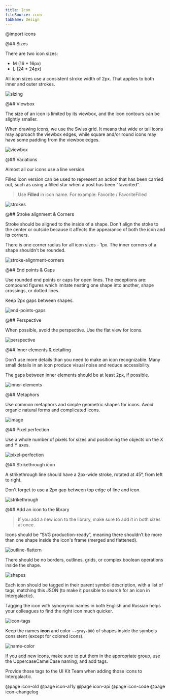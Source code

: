 ```yaml
---
title: Icon
fileSource: icon
tabName: Design
---
```


@import icons

@## Sizes

There are two icon sizes:

- M (16 \* 16px)
- L (24 \* 24px)

All icon sizes use a consistent stroke width of 2px. That applies to both inner and outer strokes.

![sizing](static/sizing.png)

@## Viewbox

The size of an icon is limited by its viewbox, and the icon contours can be slightly smaller.

When drawing icons, we use the Swiss grid. It means that wide or tall icons may approach the viewbox edges, while square and/or round icons may have some padding from the viewbox edges.

![viewbox](static/viewbox.png)

@## Variations

Almost all our icons use a line version.

Filled icon version can be used to represent an action that has been carried out, such as using a filled star when a post has been “favorited“.

> Use **Filled** in icon name. For example: Favorite / FavoriteFilled

![strokes](static/variations.png)

@## Stroke alignment & Corners

Stroke should be aligned to the inside of a shape. Don't align the stoke to the center or outside because it affects the appearance of both the icon and its corners.

There is one corner radius for all icon sizes - 1px.
The inner corners of a shape shouldn't be rounded.

![stroke-alignment-corners](static/stroke-alignment-corners.png)

@## End points & Gaps

Use rounded end points or caps for open lines. The exceptions are: compound figures which imitate nesting one shape into another, shape crossings, or dotted lines.

Keep 2px gaps between shapes.

![end-points-gaps](static/end-points-gaps.png)

@## Perspective

When possible, avoid the perspective. Use the flat view for icons.

![perspective](static/perspective.png)

@## Inner elements & detailing

Don’t use more details than you need to make an icon recognizable. Many small details in an icon produce visual noise and reduce accessibility.

The gaps between inner elements should be at least 2px, if possible.

![inner-elements](static/inner-elements.png)

@## Metaphors

Use common metaphors and simple geometric shapes for icons.
Avoid organic natural forms and complicated icons.

![image](static/image.png)

@## Pixel perfection

Use a whole number of pixels for sizes and positioning the objects on the X and Y axes.

![pixel-perfection](static/pixel-perfection.png)

@## Strikethrough icon

A strikethrough line should have a 2px-wide stroke, rotated at 45°, from left to right.

Don't forget to use a 2px gap between top edge of line and icon.

![strikethrough](static/strikethrough.png)

@## Add an icon to the library

> If you add a new icon to the library, make sure to add it in both sizes at once.

Icons should be “SVG production-ready”, meaning there shouldn’t be more than one shape inside the icon's frame (merged and flattened).

![outline-flattern](static/outline-flattern.png)

There should be no borders, outlines, grids, or complex boolean operations inside the shape.

![shapes](static/shapes.png)

Each icon should be tagged in their parent symbol description, with a list of tags, matching this JSON (to make it possible to search for an icon in Intergalactic).

Tagging the icon with synonymic names in both English and Russian helps your colleagues to find the right icon much quicker.

![icon-tags](static/icon-tags.png)

Keep the names **icon** and color `--gray-800` of shapes inside the symbols consistent (except for colored icons).

![name-color](static/name-color.png)

If you add new icons, make sure to put them in the appropriate group, use the UppercaseCamelCase naming, and add tags.

Provide those tags to the UI Kit Team when adding those icons to Intergalactic.

@page icon-old
@page icon-a11y
@page icon-api
@page icon-code
@page icon-changelog
